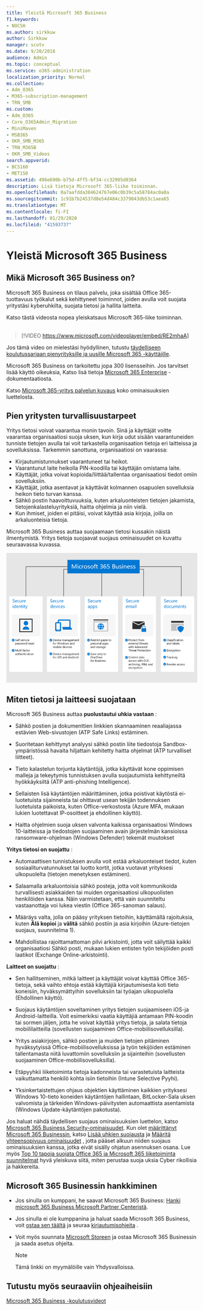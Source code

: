 ```yaml
---
title: Yleistä Microsoft 365 Business
f1.keywords:
- NOCSH
ms.author: sirkkuw
author: Sirkkuw
manager: scotv
ms.date: 9/20/2018
audience: Admin
ms.topic: conceptual
ms.service: o365-administration
localization_priority: Normal
ms.collection:
- Adm_O365
- M365-subscription-management
- TRN_SMB
ms.custom:
- Adm_O365
- Core_O365Admin_Migration
- MiniMaven
- MSB365
- OKR_SMB_M365
- TRN_M365B
- OKR_SMB_Videos
search.appverid:
- BCS160
- MET150
ms.assetid: 496e690b-b75d-4ff5-bf34-cc32905d0364
description: Lisä tietoja Microsoft 365-liike toiminnan.
ms.openlocfilehash: 0a7aafdda384624767e06c0b39c5a58784ac0a0a
ms.sourcegitcommit: 1c91b7b24537d0e54d484c3379043db53c1aea65
ms.translationtype: MT
ms.contentlocale: fi-FI
ms.lasthandoff: 01/29/2020
ms.locfileid: "41593737"
---
```

# <a name="overview-of-microsoft-365-business"></a>Yleistä Microsoft 365 Business

## <a name="what-is-microsoft-365-business"></a>Mikä Microsoft 365 Business on?

Microsoft 365 Business on tilaus palvelu, joka sisältää Office 365-tuottavuus työkalut sekä kehittyneet toiminnot, joiden avulla voit suojata yritystäsi kyberuhkilta, suojata tietosi ja hallita laitteita.

Katso tästä videosta nopea yleiskatsaus Microsoft 365-liike toiminnan.<br><br>

> [!VIDEO https://www.microsoft.com/videoplayer/embed/RE2mhaA] 
  
Jos tämä video on mielestäsi hyödyllinen, tutustu [täydelliseen koulutussarjaan pienyrityksille ja uusille Microsoft 365 -käyttäjille](https://support.office.com/article/6ab4bbcd-79cf-4000-a0bd-d42ce4d12816). 

Microsoft 365 Business on tarkoitettu jopa 300 lisensseihin. Jos tarvitset lisää käyttö oikeuksia, Katso lisä tietoja [Microsoft 365 Enterprise](https://go.microsoft.com/fwlink/p/?linkid=860986) -dokumentaatiosta.

Katso [Microsoft 365-yritys palvelun kuvaus](https://docs.microsoft.com/office365/servicedescriptions/microsoft-365-service-descriptions/microsoft-365-business-service-description) koko ominaisuuksien luettelosta.
  
## <a name="small-business-security-needs"></a>Pien yritysten turvallisuustarpeet

Yritys tietosi voivat vaarantua monin tavoin. Sinä ja käyttäjät voitte vaarantaa organisaatiosi suoja uksen, kun kirja udut sisään vaarantuneiden tunniste tietojen avulla tai voit tarkastella organisaation tietoja eri laitteissa ja sovelluksissa. Tarkemmin sanottuna, organisaatiosi on vaarassa:

- Kirjautumistunnukset vaarantuneet tai heikot.
- Vaarantunut laite heikolla PIN-koodilla tai käyttäjän omistama laite.
- Käyttäjät, jotka voivat kopioida/liittää/tallentaa organisaatiosi tiedot omiin sovelluksiin.
- Käyttäjät, jotka asentavat ja käyttävät kolmannen osapuolen sovelluksia heikon tieto turvan kanssa.
- Sähkö postin haavoittuvuuksia, kuten arkaluonteisten tietojen jakamista, tietojenkalasteluyrityksiä, haitta ohjelmia ja niin vielä.
- Kun ihmiset, joiden ei pitäisi, voivat käyttää asia kirjoja, joilla on arkaluonteisia tietoja.

Microsoft 365 Business auttaa suojaamaan tietosi kussakin näistä ilmentymistä. Yritys tietoja suojaavat suojaus ominaisuudet on kuvattu seuraavassa kuvassa.

![Luku, joka osoittaa, miten M365B suojelee yritystäsi.](media/m365businessvalueadd.png)

## <a name="how-your-data-and-devices-are-protected"></a>Miten tietosi ja laitteesi suojataan

Microsoft 365 Business auttaa **puolustautui uhkia vastaan** :

- Sähkö postien ja dokumenttien linkkien skannaaminen reaaliajassa estävien Web-sivustojen (ATP Safe Links) estäminen.

- Suoritetaan kehittynyt analyysi sähkö postin liite tiedostoja Sandbox-ympäristössä havaita hiljattain kehitetty haitta ohjelmat (ATP turvalliset liitteet). 

- Tieto kalastelun torjunta käytäntöjä, jotka käyttävät kone oppimisen malleja ja tekeytymis tunnistuksen avulla suojautumista kehittyneiltä hyökkäyksiltä (ATP anti-phishing Intelligence). 

- Sellaisten lisä käytäntöjen määrittäminen, jotka poistivat käytöstä ei-luotetuista sijainneista tai ohittavat usean tekijän todennuksen luotetuista paikoista, kuten Office-verkostosta (Azure MFA, mukaan lukien luotettavat IP-osoitteet ja ehdollinen käyttö). 

- Haitta ohjelmien suoja uksen valvonta kaikissa organisaatiosi Windows 10-laitteissa ja tiedostojen suojaaminen avain järjestelmän kansioissa ransomware-ohjelman (Windows Defender) tekemät muutokset

**Yritys tietosi on suojattu** :

- Automaattisen tunnistuksen avulla voit estää arkaluonteiset tiedot, kuten sosiaaliturvatunnukset tai luotto kortit, jotka vuotavat yrityksesi ulkopuolelta (tietojen menetyksen estäminen). 

- Salaamalla arkaluontoisia sähkö posteja, jotta voit kommunikoida turvallisesti asiakkaiden tai muiden organisaatiosi ulkopuolisten henkilöiden kanssa. Näin varmistetaan, että vain suunniteltu vastaanottaja voi lukea viestin (Office 365-sanoman salaus).

- Määräys valta, jolla on pääsy yrityksen tietoihin, käyttämällä rajoituksia, kuten **Älä kopioi** ja **välitä** sähkö postiin ja asia kirjoihin (Azure-tietojen suojaus, suunnitelma 1).

- Mahdollistaa rajoittamattoman pilvi arkistointi, jotta voit säilyttää kaikki organisaatiosi Sähkö posti, mukaan lukien entisten työn tekijöiden posti laatikot (Exchange Online-arkistointi).

**Laitteet on suojattu** :

- Sen hallitseminen, mitkä laitteet ja käyttäjät voivat käyttää Office 365-tietoja, sekä vaihto ehtoja estää käyttäjiä kirjautumisesta koti tieto koneisiin, hyväksymättyihin sovelluksiin tai työajan ulkopuolella (Ehdollinen käyttö).

- Suojaus käytäntöjen soveltaminen yritys tietojen suojaamiseen iOS-ja Android-laitteilla. Voit esimerkiksi vaatia käyttäjiä antamaan PIN-koodin tai sormen jäljen, jotta he voivat käyttää yritys tietoja, ja salata tietoja mobiililaitteilla (sovellusten suojaaminen Office-mobiilisovelluksilla).

- Yritys asiakirjojen, sähkö postien ja muiden tietojen pitäminen hyväksytyissä Office-mobiilisovelluksissa ja työn tekijöiden estäminen tallentamasta niitä luvattomiin sovelluksiin ja sijainteihin (sovellusten suojaaminen Office-mobiilisovelluksilla).

- Etäpyyhkii liiketoiminta tietoja kadonneista tai varastetuista laitteista vaikuttamatta henkilö kohta isiin tietoihin (Intune Selective Pyyhi).

- Yksinkertaistettujen ohjaus objektien käyttäminen kaikkien yrityksesi Windows 10-tieto koneiden käytäntöjen hallintaan, BitLocker-Sala uksen valvomista ja tärkeiden Windows-päivitysten automaattista asentamista (Windows Update-käytäntöjen pakotusta).

Jos haluat nähdä täydellisen suojaus ominaisuuksien luettelon, katso [Microsoft 365 Business Security-ominaisuudet](security-features.md). Kun olet [määrittänyt Microsoft 365 Businessin](set-up.md), katso [Lisää uhkien suojausta](increase-threat-protection.md) ja [Määritä yhteensopivuus ominaisuudet](set-up-compliance.md) , jotta pääset alkuun niiden suojaus ominaisuuksien kanssa, jotka eivät sisälly ohjatun asennuksen osana. Lue myös [Top 10 tapoja suojata Office 365 ja Microsoft 365 liiketoiminta suunnitelmat](https://docs.microsoft.com/office365/admin/security-and-compliance/secure-your-business-data) hyvä yleiskuva siitä, miten perustaa suoja uksia Cyber rikollisia ja hakkereita.

## <a name="get-microsoft-365-business"></a>Microsoft 365 Businessin hankkiminen

- Jos sinulla on kumppani, he saavat Microsoft 365 Business: [Hanki microsoft 365 Business Microsoft Partner Centeristä](get-microsoft-365-business.md#get-microsoft-365-business-from-microsoft-partner-center).

- Jos sinulla ei ole kumppanina ja haluat saada Microsoft 365 Business, voit [ostaa sen täältä](https://www.microsoft.com/microsoft-365/business) ja seuraa [kirjautumisohjeita](sign-up.md) .

- Voit myös suunnata [Microsoft Storeen](https://www.microsoft.com/en-us/store/locations/find-a-store?icid=gm_fy18_hol_bopis_feature3&CustomerIntent=Consumer) ja ostaa Microsoft 365 Businessin ja saada asetus ohjeita.

    > [!NOTE]
    > Tämä linkki on myymälöille vain Yhdysvalloissa.

## <a name="see-also"></a>Tutustu myös seuraaviin ohjeaiheisiin

[Microsoft 365 Business -koulutusvideot](https://support.office.com/article/6ab4bbcd-79cf-4000-a0bd-d42ce4d12816)
